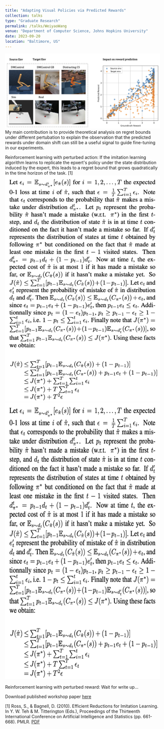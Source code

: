```yaml
---
title: "Adapting Visual Policies via Predicted Rewards"
collection: talks
type: "Graduate Research"
permalink: /talks/WeiyaoWang
venue: "Department of Computer Science, Johns Hopkins University"
date: 2023-09-20
location: "Baltimore, US"
---
```


![Alt text for image](/images/pub_3.png)
My main contribution is to provide theoretical analysis on regret bounds under different pertubation to explain the observation that the predicted rewards under domain shift can still be a useful signal to guide fine-tuning in our experiments.

Reinforcement learning with perturbed action: If the imitation learning algorithm learns to replicate the epxert's policy under the state distribution induced by the expert, this leads to a regret bound that grows quadratically in the time horizon of the task. [1]
![Alt text for image](/images/Equation.png)
<img src="/images/Equation.png" alt="Alt text for image" class="center-image" width="800" height="900">




Reinforcement learning with perturbed reward: Wait for write up...

Download published workshop paper [here](https://drive.google.com/file/d/10BI6IhTAY8Zf6pmeVfVk1GrxAssGb1g8/view)

[1] Ross, S., & Bagnell, D. (2010). Efficient Reductions for Imitation Learning. In Y. W. Teh & M. Titterington (Eds.), Proceedings of the Thirteenth International Conference on Artificial Intelligence and Statistics (pp. 661-668). PMLR. [PDF](https://www.google.com/search?client=safari&rls=en&q=Efficient+Reductions+for+Imitation+Learning&ie=UTF-8&oe=UTF-8)
